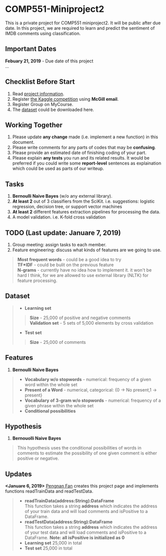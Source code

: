 # COMP551-Miniproject2
This is a private project for COMP551 miniproject2. It will be public after due date. In this project, we are required to learn and predict the sentiment of IMDB comments using classification.

## Important Dates
**Febuary 21, 2019** - Due date of this project  
...  

## Checklist Before Start
1) Read [project information](https://www.cs.mcgill.ca/~wlh/comp551/files/miniproject2_spec.pdf).  
2) Register [the Kaggle competition](https://www.kaggle.com/t/b95c2a432a9445d6a01a7a95d51d1dd5) using **McGill email**.  
3) Register Group on MyCourse.  
4) The [dataset](https://www.kaggle.com/c/12888/download-all) could be downloaded here.  

## Working Together
1) Please update **any change** made (i.e. implement a new function) in this document.  
2) Please write comments for any parts of codes that may be **confusing**.  
3) Please provide an estimated date of finishing coding of your part.  
4) Please explain **any tests** you run and its related results. It would be preferred if you could write some **report-level** sentences as explaination which could be used as parts of our writeup.  

## Tasks  
1) **Bernoulli Naive Bayes** (w/o any external library).  
2) **At least 2** out of 3 classifiers from the SciKit. i.e. suggestions: logistic regression, decision tree, or support vector machines  
3) **At least 2** different features extraction pipelines for processing the data.  
4) A model validation. i.e. K-fold cross validation  

## TODO (Last update: Januare 7, 2019)
1) Group meeting: assign tasks to each member.  
2) Feature engineering: discuss what kinds of features are we going to use.  
> **Most frequent words** - could be a good idea to try  
> **TF*IDF** - could be bulit on the previous feature  
> **N-grams** - currently have no idea how to implement it. it won't be hard I think, for we are allowed to use external library (NLTK) for feature processing.  

## Dataset  
> * **Learning set**  
>> **Size** - 25,000 of positive and negative comments  
>> **Validation set** - 5 sets of 5,000 elements by cross validation  
> * **Test set**
>> **Size** - 25,000 of comments  

## Features
1. **Bernoulli Naive Bayes**  
> * **Vocabulary w/o stopwords** - numerical: frequency of a given word within the whole set
> * **Present of a Word** - numerical, categorical: {0 -> No present,1 -> present}  
> * **Vocabulary of 3-gram w/o stopwords** - numerical: frequency of a given phrase within the whole set
> * **Conditional possibilities**  

## Hypothesis  
1. **Bernouolli Naive Bayes**  
> This hypothesis uses the conditional possibilities of words in comments to estimate the possibility of one given comment is either positive or negative.  

## Updates
**<Januare 6, 2019>** [Pengnan Fan](https://github.com/Catosine) creates this project page and implements functions readTrainData and readTestData. 
> * **readTrainData(address:String):DataFrame**  
> This function takes a string **address** which indicates the address of your train data and will load comments and isPositive to a DataFrame.  
> * **readTestData(address:String):DataFrame**  
> This function takes a string **address** which indicates the address of your test data and will load comments and isPositive to a DataFrame. **Note: all isPositive is initialized as 0**  
> * **Learning set** 25,000 in total  
> * **Test set** 25,000 in total  
